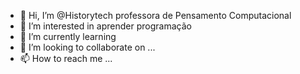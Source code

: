 - 👋 Hi, I’m @Historytech professora de Pensamento Computacional
- 👀 I’m interested in  aprender programação
- 🌱 I’m currently learning  
- 💞️ I’m looking to collaborate on ...
- 📫 How to reach me ...
